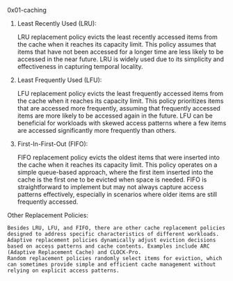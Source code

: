 0x01-caching
1. Least Recently Used (LRU):

    LRU replacement policy evicts the least recently accessed items from the cache when it reaches its capacity limit.
    This policy assumes that items that have not been accessed for a longer time are less likely to be accessed in the near future.
    LRU is widely used due to its simplicity and effectiveness in capturing temporal locality.

2. Least Frequently Used (LFU):

    LFU replacement policy evicts the least frequently accessed items from the cache when it reaches its capacity limit.
    This policy prioritizes items that are accessed more frequently, assuming that frequently accessed items are more likely to be accessed again in the future.
    LFU can be beneficial for workloads with skewed access patterns where a few items are accessed significantly more frequently than others.

3. First-In-First-Out (FIFO):

    FIFO replacement policy evicts the oldest items that were inserted into the cache when it reaches its capacity limit.
    This policy operates on a simple queue-based approach, where the first item inserted into the cache is the first one to be evicted when space is needed.
    FIFO is straightforward to implement but may not always capture access patterns effectively, especially in scenarios where older items are still frequently accessed.

Other Replacement Policies:

    Besides LRU, LFU, and FIFO, there are other cache replacement policies designed to address specific characteristics of different workloads.
    Adaptive replacement policies dynamically adjust eviction decisions based on access patterns and cache contents. Examples include ARC (Adaptive Replacement Cache) and CLOCK-Pro.
    Random replacement policies randomly select items for eviction, which can sometimes provide simple and efficient cache management without relying on explicit access patterns.